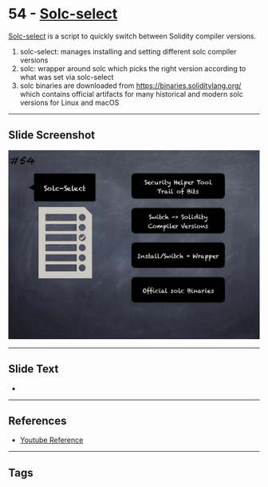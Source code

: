 
# 54 - [Solc-select](./Solc-select.md)

[Solc-select](https://github.com/crytic/solc-select) is a script to quickly switch between Solidity compiler versions. 
1. solc-select: manages installing and setting different solc compiler versions
2. solc: wrapper around solc which picks the right version according to what was set via solc-select
3. solc binaries are downloaded from https://binaries.soliditylang.org/ which contains official artifacts for many historical and modern solc versions for Linux and macOS
___
## Slide Screenshot
![054.png](../../images/6.Audit%20Techniques%20and%20Tools%20101/054.png)
___
## Slide Text
- 
___
## References
- [Youtube Reference](https://youtu.be/QmD2bJUe140?list=TLPQMTUxMTIwMjEENm-0giBStQ&t=691)
___
## Tags
